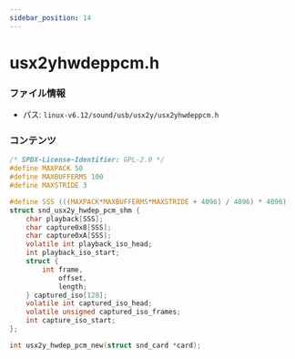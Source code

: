 ```yaml
---
sidebar_position: 14
---
```

# usx2yhwdeppcm.h

### ファイル情報

- パス: `linux-v6.12/sound/usb/usx2y/usx2yhwdeppcm.h`

### コンテンツ

```h
/* SPDX-License-Identifier: GPL-2.0 */
#define MAXPACK 50
#define MAXBUFFERMS 100
#define MAXSTRIDE 3

#define SSS (((MAXPACK*MAXBUFFERMS*MAXSTRIDE + 4096) / 4096) * 4096)
struct snd_usx2y_hwdep_pcm_shm {
	char playback[SSS];
	char capture0x8[SSS];
	char capture0xA[SSS];
	volatile int playback_iso_head;
	int playback_iso_start;
	struct {
		int	frame,
			offset,
			length;
	} captured_iso[128];
	volatile int captured_iso_head;
	volatile unsigned captured_iso_frames;
	int capture_iso_start;
};

int usx2y_hwdep_pcm_new(struct snd_card *card);

```
